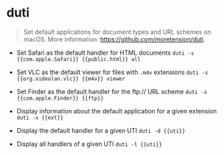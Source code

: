 # duti
> Set default applications for document types and URL schemes on macOS.
> More information: <https://github.com/moretension/duti>.

- Set Safari as the default handler for HTML documents
`duti -s {{com.apple.Safari}} {{public.html}} all`

- Set VLC as the default viewer for files with `.m4v` extensions
`duti -s {{org.videolan.vlc}} {{m4v}} viewer`

- Set Finder as the default handler for the ftp:// URL scheme
`duti -s {{com.apple.Finder}} {{ftp}}`

- Display information about the default application for a given extension
`duti -x {{ext}}`

- Display the default handler for a given UTI
`duti -d {{uti}}`

- Display all handlers of a given UTI
`duti -l {{uti}}`
